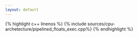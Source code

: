 ```yaml
---
layout: default
---
```

{% highlight c++ linenos %}
{% include sources/cpu-archetecture/pipelined_floats_exec.cpp%}
{% endhighlight %}
